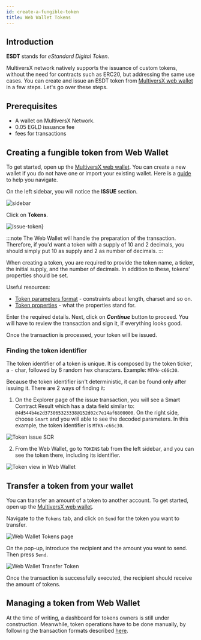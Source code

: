 ```yaml
---
id: create-a-fungible-token
title: Web Wallet Tokens
---
```


[comment]: # (mx-context-auto)

## **Introduction**

**ESDT** stands for _eStandard Digital Token_.

MultiversX network natively supports the issuance of custom tokens, without the need for contracts such as ERC20, but addressing the same use cases.
You can create and issue an ESDT token from [MultiversX web wallet](https://wallet.multiversx.com/) in a few steps. Let's go over these steps.

[comment]: # (mx-context-auto)

## **Prerequisites**

- A wallet on MultiversX Network.
- 0.05 EGLD issuance fee
- fees for transactions

[comment]: # (mx-context-auto)

## **Creating a fungible token from Web Wallet**

To get started, open up the [MultiversX web wallet](https://wallet.multiversx.com/). You can create a new wallet if you do not have one or import your existing wallet. Here is a [guide](https://docs.multiversx.com/wallet/web-wallet/) to help you navigate.

On the left sidebar, you will notice the **ISSUE** section.

![sidebar](/wallet/wallet-tokens/sidebar.png)

Click on **Tokens**.

![issue-token}](/wallet/wallet-tokens/issue-token.png)

:::note
The Web Wallet will handle the preparation of the transaction. Therefore, if you'd want a token with a supply of 10 and 2 decimals, you should simply put 10 as supply and 2 as number of decimals.
:::

When creating a token, you are required to provide the token name, a ticker, the initial supply, and the number of decimals.
In addition to these, tokens' properties should be set.

Useful resources:

- [Token parameters format](/tokens/esdt-tokens#parameters-format) - constraints about length, charset and so on.
- [Token properties](/tokens/esdt-tokens#configuration-properties-of-an-esdt-token) - what the properties stand for.

Enter the required details. Next, click on **_Continue_** button to proceed. You will have to review the transaction and sign it, if everything looks good.

Once the transaction is processed, your token will be issued.

[comment]: # (mx-context-auto)

### **Finding the token identifier**

The token identifier of a token is unique. It is composed by the token ticker, a `-` char, followed by 6 random hex characters. Example: `MTKN-c66c30`.

Because the token identifier isn't deterministic, it can be found only after issuing it. There are 2 ways of finding it:

1. On the Explorer page of the issue transaction, you will see a Smart Contract Result which has a data field similar to: `@4d544b4e2d373065323338@152d02c7e14af6800000`.
   On the right side, choose `Smart` and you will able to see the decoded parameters. In this example, the token identifier is `MTKN-c66c30`.

![Token issue SCR](/wallet/wallet-tokens/scr-issue-token.png)

2. From the Web Wallet, go to `TOKENS` tab from the left sidebar, and you can see the token there, including its identifier.

![Token view in Web Wallet](/wallet/wallet-tokens/web-wallet-token-display.png)

[comment]: # (mx-context-auto)

## **Transfer a token from your wallet**

You can transfer an amount of a token to another account. To get started, open up the [MultiversX web wallet](https://wallet.multiversx.com/).

Navigate to the `Tokens` tab, and click on `Send` for the token you want to transfer.

![Web Wallet Tokens page](/wallet/wallet-tokens/web-wallet-tokens-page.png)

On the pop-up, introduce the recipient and the amount you want to send. Then press `Send`.

![Web Wallet Transfer Token](/wallet/wallet-tokens/web-wallet-transfer-token.png)

Once the transaction is successfully executed, the recipient should receive the amount of tokens.

[comment]: # (mx-context-auto)

## **Managing a token from Web Wallet**

At the time of writing, a dashboard for tokens owners is still under construction. Meanwhile, token operations have to be done
manually, by following the transaction formats described [here](/tokens/esdt-tokens/#management-operations).
